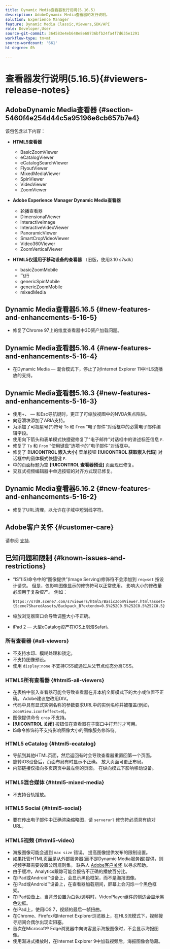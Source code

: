 ```yaml
---
title: Dynamic Media查看器发行说明(5.16.5)
description: AdobeDynamic Media查看器的发行说明。
solution: Experience Manager
feature: Dynamic Media Classic,Viewers,SDK/API
role: Developer,User
source-git-commit: 364583e4eb648e8e68736bfb24fa4f7d635e1291
workflow-type: tm+mt
source-wordcount: '661'
ht-degree: 0%

---
```


# 查看器发行说明(5.16.5){#viewers-release-notes}

<!-- Updated March 03, 2022 for the 5.16.5 release. Contact is Deepa Gupta-->

<!-- hide: yes
hidefromtoc: yes-->

<!-- robots: noindex
googlebot: noindex -->

## AdobeDynamic Media查看器 {#section-5460f4e254d44c5a95196e6cb657b7e4}

该包包含以下内容：

* **HTML5查看器**

   * BasicZoomViewer
   * eCatalogViewer
   * eCatalogSearchViewer
   * FlyoutViewer
   * MixedMediaViewer
   * SpinViewer
   * VideoViewer
   * ZoomViewer

* **Adobe Experience Manager Dynamic Media查看器**

   * 轮播查看器
   * DimensionalViewer
   * InteractiveImage
   * InteractiveVideoViewer
   * PanoramicViewer
   * SmartCropVideoViewer
   * Video360Viewer
   * ZoomVerticalViewer

* **HTML5仅适用于移动设备的查看器** （旧版，使用3.10 s7sdk）

   * basicZoomMobile
   * 飞行
   * genericSpinMobile
   * genericZoomMobile
   * mixedMedia


## Dynamic Media查看器5.16.5 {#new-features-and-enhancements-5-16-5}

* 修复了Chrome 97上的维度查看器中3D资产加载问题。

## Dynamic Media查看器5.16.4 {#new-features-and-enhancements-5-16-4}

* 在Dynamic Media — 混合模式下，停止了对Internet Explorer 11中HLS流播放的支持。

## Dynamic Media查看器5.16.3 {#new-features-and-enhancements-5-16-3}

* 使用+、 — 和Esc导航键时，更正了可缩放视图中的NVDA焦点陷阱。 <!-- (CQ-4290719) -->
* 向卷滑块添加了ARIA支持。 <!--  (CQ-4324080) -->
* 为添加了可视星号(*)符号 `To` 和 `From` “电子邮件”对话框中的必需电子邮件编辑字段。 <!-- (CQ-4290935) -->
* 使用向下箭头和表单模式快捷键修复了“电子邮件”对话框中的讲述标签信息 `F`. <!-- (CQ-4290934) -->
* 修复了 `To` 和 `From` “使用键盘”选项卡的“电子邮件”对话框中。 <!-- (CQ-4290930) -->
* 修复了 **[!UICONTROL 嵌入大小]** 菜单按钮 **[!UICONTROL 获取嵌入代码]** 对话框中的窗体模式快捷键 `F`. <!-- (CQ-4290929) -->
* 中的页面标题为空 **[!UICONTROL 查看器预设]** 页面现已修复。 <!-- (CQ-4290936) -->
* 交互式视频编辑器中单选按钮的对齐方式现已修复。 <!-- (CQ-4330159) -->

## Dynamic Media查看器5.16.2 {#new-features-and-enhancements-5-16-2}

* 修复了URL清理，以允许在子域中短划线字符。 <!-- (CQ-4327691) -->

## Adobe客户关怀 {#customer-care}

请参阅 [支持](https://experienceleague.adobe.com/docs/dynamic-media-classic/using/intro/support.html#intro).

## 已知问题和限制 {#known-issues-and-restrictions}

* “IS”(IS)命令中的“图像提供”(Image Serving)修饰符不会添加到 `req=set` 按设计请求。 但是，仅影响图像显示的修饰符可以正常使用。 影响大小的修改量必须用于复杂资产。 例如：

   `https://s7d9.scene7.com/s7viewers/html5/BasicZoomViewer.html?asset= {Scene7SharedAssets/Backpack_B?extendn=0.5%252C0.5%252C0.5%252C0.5}`

* 缩放浏览器窗口会导致调整大小不正确。
* iPad 2 — 大型eCatalog资产在iOS上崩溃Safari。

### 所有查看器 {#all-viewers}

* 不支持水印、模糊处理和锁定。
* 不支持图像预设。
* 使用 `display:none` 不支持CSS或通过从父节点动态分离CSS。

### HTML5所有查看器 {#html5-all-viewers}

* 在表格中嵌入查看器可能会导致查看器在非本机全屏模式下的大小或位置不正确。 Adobe建议您改用DIV。
* 代码中具有显式实例名称的参数要求URL中的实例名称并被覆盖(例如， `zoomView.iconfeffect=0`)。
* 图像提供命令 `crop` 不支持。
* **[!UICONTROL 关闭]** 按钮仅在查看器在子窗口中打开时才可用。
* IS命令修饰符不支持影响图像大小的图像服务修饰符。

### HTML5 eCatalog {#html5-ecatalog}

* 导航到其他HTML页面，然后返回有时会导致查看器重置回第一个页面。
* 旋转iOS设备后，页面布局有时显示不正确。 放大页面可更正布局。
* 内部链接仅指向多页跨页中最左侧的页面。 在纵向模式下影响移动设备。

### HTML5混合媒体 {#html5-mixed-media}

* 不支持音轨播放。

### HTML5 Social {#html5-social}

* 要在传出电子邮件中正确渲染缩略图，请 `serverurl` 修饰符必须具有绝对URL。

### HTML5视频 {#html5-video}

* 海报图像可能会遇到 `max size` 错误。 提高图像提供发布的限制设置。
* 如果托管HTML页面是从外部服务器(而不是Dynamic Media服务器)提供，则视频字幕需要设置公司规则集。 联系人 [Adobe客户关怀](https://experienceleague.adobe.com/docs/dynamic-media-classic/using/intro/support.html#intro) 以寻求帮助。
* 由于缓冲，Analytics跟踪可能会报告不正确的播放百分比。
* 在iPad或Android™设备上，会显示黑色框架，而不是海报图像。
* 在iPad或Android™设备上，在查看器加载期间，屏幕上会闪烁一个黑色框架。
* 在iPad设备上，当背景设置为白色/透明时，VideoPlayer组件的侧边会显示黑色边框。
* 在iPad上，使用iOS 7，视频的最后一帧扭曲。
* 在Chrome、Firefox和Internet Explorer浏览器上，在HLS流模式下，视频搜寻期间会偶尔出现宏阻塞。
* 首次在Microsoft® Edge浏览器中向访客显示海报图像时，不会显示海报图像。
* 使用渐进式播放时，在Internet Explorer 9中加载视频后，海报图像会隐藏。
